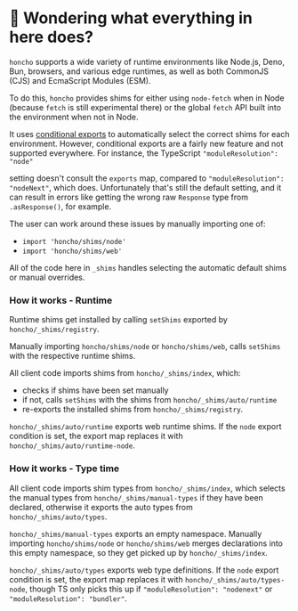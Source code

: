 # 👋 Wondering what everything in here does?

`honcho` supports a wide variety of runtime environments like Node.js, Deno, Bun, browsers, and various
edge runtimes, as well as both CommonJS (CJS) and EcmaScript Modules (ESM).

To do this, `honcho` provides shims for either using `node-fetch` when in Node (because `fetch` is still experimental there) or the global `fetch` API built into the environment when not in Node.

It uses [conditional exports](https://nodejs.org/api/packages.html#conditional-exports) to
automatically select the correct shims for each environment. However, conditional exports are a fairly new
feature and not supported everywhere. For instance, the TypeScript `"moduleResolution": "node"`

setting doesn't consult the `exports` map, compared to `"moduleResolution": "nodeNext"`, which does.
Unfortunately that's still the default setting, and it can result in errors like
getting the wrong raw `Response` type from `.asResponse()`, for example.

The user can work around these issues by manually importing one of:

- `import 'honcho/shims/node'`
- `import 'honcho/shims/web'`

All of the code here in `_shims` handles selecting the automatic default shims or manual overrides.

### How it works - Runtime

Runtime shims get installed by calling `setShims` exported by `honcho/_shims/registry`.

Manually importing `honcho/shims/node` or `honcho/shims/web`, calls `setShims` with the respective runtime shims.

All client code imports shims from `honcho/_shims/index`, which:

- checks if shims have been set manually
- if not, calls `setShims` with the shims from `honcho/_shims/auto/runtime`
- re-exports the installed shims from `honcho/_shims/registry`.

`honcho/_shims/auto/runtime` exports web runtime shims.
If the `node` export condition is set, the export map replaces it with `honcho/_shims/auto/runtime-node`.

### How it works - Type time

All client code imports shim types from `honcho/_shims/index`, which selects the manual types from `honcho/_shims/manual-types` if they have been declared, otherwise it exports the auto types from `honcho/_shims/auto/types`.

`honcho/_shims/manual-types` exports an empty namespace.
Manually importing `honcho/shims/node` or `honcho/shims/web` merges declarations into this empty namespace, so they get picked up by `honcho/_shims/index`.

`honcho/_shims/auto/types` exports web type definitions.
If the `node` export condition is set, the export map replaces it with `honcho/_shims/auto/types-node`, though TS only picks this up if `"moduleResolution": "nodenext"` or `"moduleResolution": "bundler"`.
